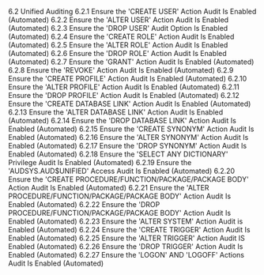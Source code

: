 6.2 Unified Auditing
6.2.1 Ensure the 'CREATE USER' Action Audit Is Enabled (Automated) 
6.2.2 Ensure the 'ALTER USER' Action Audit Is Enabled (Automated) 
6.2.3 Ensure the 'DROP USER' Audit Option Is Enabled (Automated) 
6.2.4 Ensure the 'CREATE ROLE' Action Audit Is Enabled (Automated) 
6.2.5 Ensure the 'ALTER ROLE' Action Audit Is Enabled (Automated) 
6.2.6 Ensure the 'DROP ROLE' Action Audit Is Enabled (Automated) 
6.2.7 Ensure the 'GRANT' Action Audit Is Enabled (Automated) 
6.2.8 Ensure the 'REVOKE' Action Audit Is Enabled (Automated)
6.2.9 Ensure the 'CREATE PROFILE' Action Audit Is Enabled (Automated) 
6.2.10 Ensure the 'ALTER PROFILE' Action Audit Is Enabled (Automated) 
6.2.11 Ensure the 'DROP PROFILE' Action Audit Is Enabled (Automated) 
6.2.12 Ensure the 'CREATE DATABASE LINK' Action Audit Is Enabled (Automated) 
6.2.13 Ensure the 'ALTER DATABASE LINK' Action Audit Is Enabled (Automated) 
6.2.14 Ensure the 'DROP DATABASE LINK' Action Audit Is Enabled (Automated) 
6.2.15 Ensure the 'CREATE SYNONYM' Action Audit Is Enabled (Automated) 
6.2.16 Ensure the 'ALTER SYNONYM' Action Audit Is Enabled (Automated) 
6.2.17 Ensure the 'DROP SYNONYM' Action Audit Is Enabled (Automated) 
6.2.18 Ensure the 'SELECT ANY DICTIONARY' Privilege Audit Is Enabled (Automated) 
6.2.19 Ensure the 'AUDSYS.AUD$UNIFIED' Access Audit Is Enabled (Automated) 
6.2.20 Ensure the 'CREATE PROCEDURE/FUNCTION/PACKAGE/PACKAGE BODY' Action Audit Is Enabled (Automated) 
6.2.21 Ensure the 'ALTER PROCEDURE/FUNCTION/PACKAGE/PACKAGE BODY' Action Audit Is Enabled (Automated) 
6.2.22 Ensure the 'DROP PROCEDURE/FUNCTION/PACKAGE/PACKAGE BODY' Action Audit Is Enabled (Automated) 
6.2.23 Ensure the 'ALTER SYSTEM' Action Audit is Enabled (Automated) 
6.2.24 Ensure the 'CREATE TRIGGER' Action Audit Is Enabled (Automated) 
6.2.25 Ensure the 'ALTER TRIGGER' Action Audit IS Enabled (Automated) 
6.2.26 Ensure the 'DROP TRIGGER' Action Audit Is Enabled (Automated) 
6.2.27 Ensure the 'LOGON' AND 'LOGOFF' Actions Audit Is Enabled (Automated) 